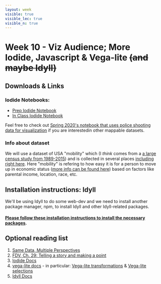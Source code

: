 ```yaml
---
layout: week
visible: true
visible_lec: true
visible_n: true
---
```


# Week 10 - Viz Audience; More Iodide, Javascript & Vega-lite ~~(and maybe Idyll)~~

## Downloads & Links

### Iodide Notebooks:

 * <a href="https://alpha.iodide.io/notebooks/6217/">Prep Iodide Notebook</a>
 * <a href="https://alpha.iodide.io/notebooks/6219/">In Class Iodide Notebook</a> 
 
 Feel free to check out [Spring 2020's notebook that uses police shooting data for visualization](https://alpha.iodide.io/notebooks/4399/) if you are interestedin other mappable datasets.  
 
### Info about dataset

We will use a dataset of USA "mobility" which (I *think* comes from a [a large census study from 1989-2015](https://www.census.gov/library/working-papers/2018/adrm/CES-WP-18-40R.html)) and is collected in several places [including right here](http://www.stat.cmu.edu/~cshalizi/uADA/15/hw/01/mobility.csv).  Here "mobility" is refering to how easy it is for a person to move up in economic status ([more info can be found here](http://www.stat.cmu.edu/~cshalizi/uADA/15/hw/01/hw-01.pdf)) based on factors like parental income, location, race, etc.



## Installation instructions: Idyll

We'll be using Idyll to do some web-dev and we need to install another package manager, npm, to install Idyll and other Idyll-related packages. 

#### [Please follow these installation instructions to install the necessary packages](installation_instructions_week10).


## Optional reading list

 1. <a href="https://medium.com/multiple-views-visualization-research-explained/same-data-multiple-perspectives-curse-of-knowledge-in-visual-data-communication-d827c381f936">Same Data, Multiple Perspectives</a> 
 2. <a href="https://serialmentor.com/dataviz/telling-a-story.html">FDV, Ch. 29: Telling a story and making a point</a> 
 3. <a href="https://alpha.iodide.io/">Iodide Docs</a> 
 4. <a href="https://vega.github.io/vega-lite/docs/">vega-lite docs</a> - in particular: <a href="https://vega.github.io/vega-lite/docs/transform.html">Vega-lite transformations</a> & <a href="https://vega.github.io/vega-lite/docs/selection.html">Vega-lite selections</a> 
 5. <a href="https://idyll-lang.org/docs"> Idyll Docs</a>

